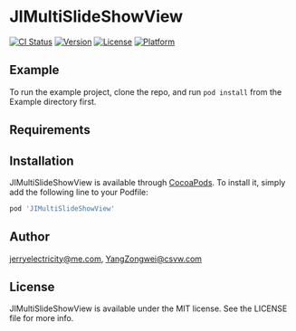 # JIMultiSlideShowView

[![CI Status](https://img.shields.io/travis/jerryelectricity@me.com/JIMultiSlideShowView.svg?style=flat)](https://travis-ci.org/jerryelectricity@me.com/JIMultiSlideShowView)
[![Version](https://img.shields.io/cocoapods/v/JIMultiSlideShowView.svg?style=flat)](https://cocoapods.org/pods/JIMultiSlideShowView)
[![License](https://img.shields.io/cocoapods/l/JIMultiSlideShowView.svg?style=flat)](https://cocoapods.org/pods/JIMultiSlideShowView)
[![Platform](https://img.shields.io/cocoapods/p/JIMultiSlideShowView.svg?style=flat)](https://cocoapods.org/pods/JIMultiSlideShowView)

## Example

To run the example project, clone the repo, and run `pod install` from the Example directory first.

## Requirements

## Installation

JIMultiSlideShowView is available through [CocoaPods](https://cocoapods.org). To install
it, simply add the following line to your Podfile:

```ruby
pod 'JIMultiSlideShowView'
```

## Author

jerryelectricity@me.com, YangZongwei@csvw.com

## License

JIMultiSlideShowView is available under the MIT license. See the LICENSE file for more info.
